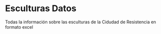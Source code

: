 Esculturas Datos
================

Todas la información sobre las esculturas de la Cidudad de Resistencia en formato excel

